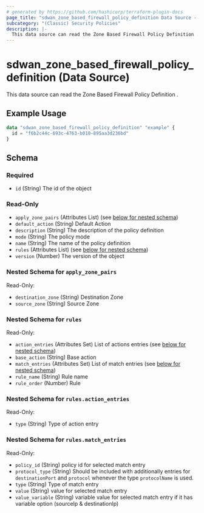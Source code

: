 ```yaml
---
# generated by https://github.com/hashicorp/terraform-plugin-docs
page_title: "sdwan_zone_based_firewall_policy_definition Data Source - terraform-provider-sdwan"
subcategory: "(Classic) Security Policies"
description: |-
  This data source can read the Zone Based Firewall Policy Definition .
---
```


# sdwan_zone_based_firewall_policy_definition (Data Source)

This data source can read the Zone Based Firewall Policy Definition .

## Example Usage

```terraform
data "sdwan_zone_based_firewall_policy_definition" "example" {
  id = "f6b2c44c-693c-4763-b010-895aa3d236bd"
}
```

<!-- schema generated by tfplugindocs -->
## Schema

### Required

- `id` (String) The id of the object

### Read-Only

- `apply_zone_pairs` (Attributes List) (see [below for nested schema](#nestedatt--apply_zone_pairs))
- `default_action` (String) Default Action
- `description` (String) The description of the policy definition
- `mode` (String) The policy mode
- `name` (String) The name of the policy definition
- `rules` (Attributes List) (see [below for nested schema](#nestedatt--rules))
- `version` (Number) The version of the object

<a id="nestedatt--apply_zone_pairs"></a>
### Nested Schema for `apply_zone_pairs`

Read-Only:

- `destination_zone` (String) Destination Zone
- `source_zone` (String) Source Zone


<a id="nestedatt--rules"></a>
### Nested Schema for `rules`

Read-Only:

- `action_entries` (Attributes Set) List of actions entries (see [below for nested schema](#nestedatt--rules--action_entries))
- `base_action` (String) Base action
- `match_entries` (Attributes Set) List of match entries (see [below for nested schema](#nestedatt--rules--match_entries))
- `rule_name` (String) Rule name
- `rule_order` (Number) Rule

<a id="nestedatt--rules--action_entries"></a>
### Nested Schema for `rules.action_entries`

Read-Only:

- `type` (String) Type of action entry


<a id="nestedatt--rules--match_entries"></a>
### Nested Schema for `rules.match_entries`

Read-Only:

- `policy_id` (String) policy id for selected match entry
- `protocol_type` (String) Should be included with additionally entries for `destinationPort` and `protocol` whenever the type `protocolName` is used.
- `type` (String) Type of match entry
- `value` (String) value for selected match entry
- `value_variable` (String) variable value for selected match entry if it has variable option (sourceIp & destinationIp)
